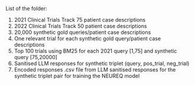 List of the folder:

1) 2021 Clinical Trials Track 75 patient case descriptions
2) 2022 Clinical Trials Track 50 patient case descriptions
3) 20,000 synthetic gold queries/patient case descriptions
4) One relevant trial for each synthetic gold query/patient case descriptions
5) Top 100 trials using BM25 for each 2021 query [1,75] and synthetic query [75,20000]
6) Sanitised LLM responses for synthetic triplet (query, pos_trial, neg_trial)
7) Encoded responses .csv file from LLM sanitised responses for the synthetic triplet pair for training the NEUREQ model

